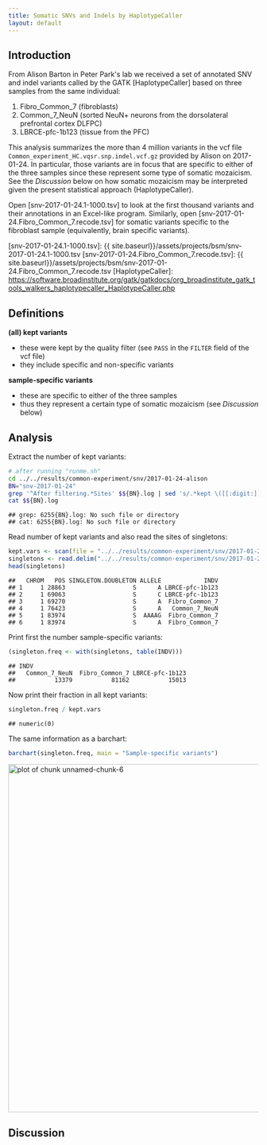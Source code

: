 ```yaml
---
title: Somatic SNVs and Indels by HaplotypeCaller
layout: default
---
```


## Introduction

From Alison Barton in Peter Park's lab we received a set of annotated SNV and indel variants called by the GATK [HaplotypeCaller] based on three samples from the same individual:

1. Fibro_Common_7 (fibroblasts)
1. Common_7_NeuN (sorted NeuN+ neurons from the dorsolateral prefrontal cortex DLFPC)
1. LBRCE-pfc-1b123 (tissue from the PFC)

This analysis summarizes the more than 4 million variants in the vcf file `Common_experiment_HC.vqsr.snp.indel.vcf.gz` provided by Alison on 2017-01-24.  In particular, those variants are in focus that are specific to either of the three samples since these represent some type of somatic mozaicism.  See the *Discussion* below on how somatic mozaicism may be interpreted given the present statistical approach (HaplotypeCaller).

Open [snv-2017-01-24.1-1000.tsv] to look at the first thousand variants and their annotations in an Excel-like program.  Similarly, open [snv-2017-01-24.Fibro_Common_7.recode.tsv] for somatic variants specific to the fibroblast sample (equivalently, brain specific variants).


[snv-2017-01-24.1-1000.tsv]: {{ site.baseurl}}/assets/projects/bsm/snv-2017-01-24.1-1000.tsv
[snv-2017-01-24.Fibro_Common_7.recode.tsv]: {{ site.baseurl}}/assets/projects/bsm/snv-2017-01-24.Fibro_Common_7.recode.tsv
[HaplotypeCaller]: https://software.broadinstitute.org/gatk/gatkdocs/org_broadinstitute_gatk_tools_walkers_haplotypecaller_HaplotypeCaller.php


## Definitions

**(all) kept variants**
* these were kept by the quality filter (see `PASS` in the `FILTER` field of the vcf file)
* they include specific and non-specific variants

**sample-specific variants**
* these are specific to either of the three samples
* thus they represent a certain type of somatic mozaicism (see *Discussion* below)

## Analysis

Extract the number of kept variants:


```bash
# after running "runme.sh"
cd ../../results/common-experiment/snv/2017-01-24-alison
BN="snv-2017-01-24"
grep '^After filtering.*Sites' $${BN}.log | sed 's/.*kept \([[:digit:]]\+\) out of.*/\1/' > kept.vars
cat $${BN}.log
```

```
## grep: 6255{BN}.log: No such file or directory
## cat: 6255{BN}.log: No such file or directory
```

Read number of kept variants and also read the sites of singletons:


```r
kept.vars <- scan(file = "../../results/common-experiment/snv/2017-01-24-alison/kept.vars")
singletons <- read.delim("../../results/common-experiment/snv/2017-01-24-alison/snv-2017-01-24.singletons")
head(singletons)
```

```
##   CHROM   POS SINGLETON.DOUBLETON ALLELE            INDV
## 1     1 28863                   S      A LBRCE-pfc-1b123
## 2     1 69063                   S      C LBRCE-pfc-1b123
## 3     1 69270                   S      A  Fibro_Common_7
## 4     1 76423                   S      A   Common_7_NeuN
## 5     1 83974                   S  AAAAG  Fibro_Common_7
## 6     1 83974                   S      A  Fibro_Common_7
```

Print first the number sample-specific variants:


```r
(singleton.freq <- with(singletons, table(INDV)))
```

```
## INDV
##   Common_7_NeuN  Fibro_Common_7 LBRCE-pfc-1b123 
##           13379           81162           15013
```

Now print their fraction in all  kept variants:


```r
singleton.freq / kept.vars
```

```
## numeric(0)
```

The same information as a barchart:


```r
barchart(singleton.freq, main = "Sample-specific variants")
```

<img src="{{ site.baseurl }}/projects/bsm/R/2017-01-30-common-experiment-snv/figure/unnamed-chunk-6-1.png" title="plot of chunk unnamed-chunk-6" alt="plot of chunk unnamed-chunk-6" width="700px" />

## Discussion
<!-- MathJax scripts -->
<script type="text/javascript" src="https://cdn.mathjax.org/mathjax/latest/MathJax.js?config=TeX-AMS-MML_HTMLorMML"></script>
